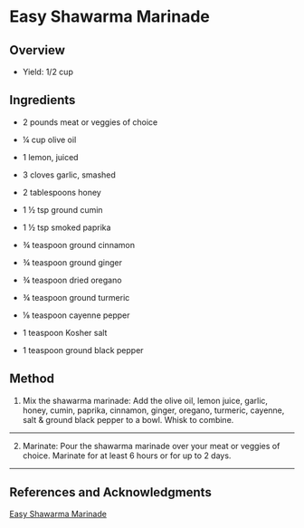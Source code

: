 # Easy Shawarma Marinade

## Overview

- Yield: 1/2 cup

## Ingredients

- 2 pounds meat or veggies of choice

- ¼ cup olive oil

- 1 lemon, juiced

- 3 cloves garlic, smashed

- 2 tablespoons honey

- 1 ½ tsp ground cumin

- 1 ½ tsp smoked paprika

- ¾ teaspoon ground cinnamon

- ¾ teaspoon ground ginger

- ¾ teaspoon dried oregano

- ¾ teaspoon ground turmeric

- ⅛ teaspoon cayenne pepper

- 1 teaspoon Kosher salt

- 1 teaspoon ground black pepper

## Method

1. Mix the shawarma marinade: Add the olive oil, lemon juice, garlic, honey, cumin, paprika, cinnamon, ginger, oregano, turmeric, cayenne, salt & ground black pepper to a bowl. Whisk to combine.
---

2. Marinate: Pour the shawarma marinade over your meat or veggies of choice. Marinate for at least 6 hours or for up to 2 days.
---

## References and Acknowledgments

[Easy Shawarma Marinade](https://playswellwithbutter.com/shawarma-marinade/)
